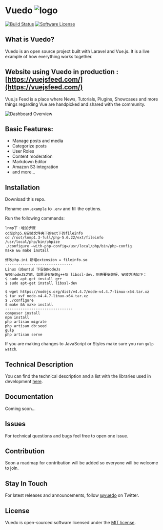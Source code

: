
# Vuedo ![logo](http://i.imgur.com/iBEAx7O.png?2)
[![Build Status](https://travis-ci.org/Vuedo/vuedo.svg?branch=master)](https://travis-ci.org/Vuedo/vuedo) [![Software License](https://img.shields.io/badge/license-MIT-brightgreen.svg?style=flat)](LICENSE)

## What is Vuedo?

Vuedo is an open source project built with Laravel and Vue.js. It is a live example of how everything works together.

## Website using Vuedo in production : [https://vuejsfeed.com/](https://vuejsfeed.com/)

Vue.js Feed is a place where News, Tutorials, Plugins, Showcases and more things regarding Vue are handpicked and shared with the community.

![Dashboard Overview](http://i.imgur.com/4AdbjsF.gif)

## Basic Features:

* Manage posts and media
* Categorize posts
* User Roles
* Content moderation
* Markdown Editor
* Amazon S3 integration
* and more...

## Installation

Download this repo.

Rename `env.example` to `.env` and fill the options.

Run the following commands:

```
lnmp下：增加步骤
cd至php5.6安装文件夹下的ext下的fileinfo
cd /root/lnmp1.3-full/php-5.6.22/ext/fileinfo
/usr/local/php/bin/phpize
./configure –with-php-config=/usr/local/php/bin/php-config
make && make install

修改php.ini 新增extension = fileinfo.so
-------------------------------
Linux（Ubuntu）下安装NodeJs
安装nodeJS之前，如果没有安装g++及 libssl-dev，则先要安装好，安装方法如下：
$ sudo apt-get install g++
$ sudo apt-get install libssl-dev

$ wget https://nodejs.org/dist/v4.4.7/node-v4.4.7-linux-x64.tar.xz
$ tar xvf node-v4.4.7-linux-x64.tar.xz
$ ./configure
$ make && make install
-------------------------------
composer install
npm install
php artisan migrate
php artisan db:seed
gulp
php artisan serve
```

If you are making changes to JavaScript or Styles make sure you run `gulp watch`.

## Technical Description

You can find the technical description and a list with the libraries used in development [here](https://github.com/Vuedo/vuedo/wiki/Technical-Description).

## Documentation

Coming soon...

## Issues

For technical questions and bugs feel free to open one issue.

## Contribution

Soon a roadmap for contribution will be added so everyone will be welcome to join.

## Stay In Touch

For latest releases and announcements, follow [@vuedo](https://twitter.com/vuedo) on Twitter.

## License

Vuedo is open-sourced software licensed under the [MIT license](https://opensource.org/licenses/MIT).
